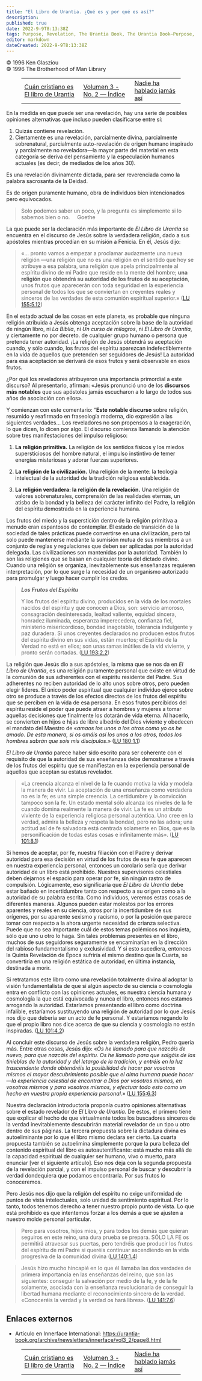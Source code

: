 ```yaml
---
title: "El Libro de Urantia. ¿Qué es y por qué es así?"
description: 
published: true
date: 2022-9-9T8:13:38Z
tags: Purpose, Revelation, The Urantia Book, The Urantia Book—Purpose, Innerface International, article
editor: markdown
dateCreated: 2022-9-9T8:13:38Z
---
```


<p class="v-card v-sheet theme--light grey lighten-3 px-2">© 1996 Ken Glasziou<br>© 1996 The Brotherhood of Man Library</p>
<figure class="table chapter-navigator">
  <table>
    <tbody>
      <tr>
        <td>
        <a href="/es/article/Dick_Bain/How_Christian_is_The_Urantia_Book">
          <span class="mdi mdi-arrow-left-drop-circle"></span><span class="pl-2">Cuán cristiano es El libro de Urantia</span>
        </a>
        </td>
        <td>
        <a href="/es/index/articles_innerface#volumen-3-no-2">
          <span class="mdi mdi-book-open-variant"></span><span class="pl-2">Volumen 3 - No. 2 — Índice</span>
        </a>
        </td>
        <td>
        <a href="/es/article/Ken_Glasziou/No_Man_Ever_Spake_Thus">
          <span class="pr-2">Nadie ha hablado jamás así</span><span class="mdi mdi-arrow-right-drop-circle"></span>
        </a>
        </td>
      </tr>
    </tbody>
  </table>
</figure>


En la medida en que puede ser una revelación, hay una serie de posibles opiniones alternativas que incluso pueden clasificarse entre sí:

1. Quizás contiene revelación.
2. Ciertamente es una revelación, parcialmente divina, parcialmente sobrenatural, parcialmente auto-revelación de origen humano inspirado y parcialmente no reveladora—la mayor parte del material en esta categoría se deriva del pensamiento y la especulación humanos actuales (es decir, de mediados de los años 30).

Es una revelación divinamente dictada, para ser reverenciada como la palabra sacrosanta de la Deidad.

Es de origen puramente humano, obra de individuos bien intencionados pero equivocados.

> Solo podemos saber un poco, y la pregunta es simplemente si lo sabemos bien o no.
> &nbsp; &nbsp; Goethe

La que puede ser la declaración más importante de _El Libro de Urantia_ se encuentra en el discurso de Jesús sobre la verdadera religión, dado a sus apóstoles mientras procedían en su misión a Fenicia. En él, Jesús dijo:

> «... pronto vamos a empezar a proclamar audazmente una nueva religión —una religión que no es una religión en el sentido que hoy se atribuye a esa palabra, una religión que apela principalmente al espíritu divino de mi Padre que reside en la mente del hombre; **una religión que obtendrá su autoridad de los frutos de su aceptación**, unos frutos que aparecerán con toda seguridad en la experiencia personal de todos los que se conviertan en creyentes reales y sinceros de las verdades de esta comunión espiritual superior.» (<a id="a50_528"></a>[LU 155:5.12](/es/The_Urantia_Book/155#p5_12))

En el estado actual de las cosas en este planeta, es probable que ninguna religión atribuida a Jesús obtenga aceptación sobre la base de la autoridad de ningún libro, ni _La Biblia_, ni _Un curso de milagros_, ni _El Libro de Urantia_, y ciertamente no por decreto. de cualquier grupo humano o persona que pretenda tener autoridad. ¡La religión de Jesús obtendrá su aceptación cuando, y sólo cuando, los frutos del espíritu aparezcan indefectiblemente en la vida de aquellos que pretenden ser seguidores de Jesús! La autoridad para esa aceptación se derivará de esos frutos y será observable en esos frutos.

¿Por qué los reveladores atribuyeron una importancia primordial a este discurso? Al presentarlo, afirman: «Jesús pronunció uno de los **discursos más notables** que sus apóstoles jamás escucharon a lo largo de todos sus años de asociación con ellos».

Y comienzan con este comentario: “**Este notable discurso** sobre religión, resumido y reafirmado en fraseología moderna, dio expresión a las siguientes verdades... Los reveladores no son propensos a la exageración, lo que dicen, lo dicen por algo. El discurso comienza llamando la atención sobre tres manifestaciones del impulso religioso:

1. **La religión primitiva.** La religión de los sentidos físicos y los miedos supersticiosos del hombre natural, el impulso instintivo de temer energías misteriosas y adorar fuerzas superiores.

2. **La religión de la civilización.** Una religión de la mente: la teología intelectual de la autoridad de la tradición religiosa establecida.

3. **La religión verdadera: la religión de la revelación.** Una religión de valores sobrenaturales, comprensión de las realidades eternas, un atisbo de la bondad y la belleza del carácter infinito del Padre, la religión del espíritu demostrada en la experiencia humana.

Los frutos del miedo y la superstición dentro de la religión primitiva a menudo eran espantosos de contemplar. El estado de transición de la sociedad de tales prácticas puede convertirse en una civilización, pero tal solo puede mantenerse mediante la sumisión mutua de sus miembros a un conjunto de reglas y regulaciones que deben ser aplicadas por la autoridad delegada. Las civilizaciones son mantenidas por la autoridad. También lo son las religiones que se basan en cualquier teoría del dictado divino. Cuando una religión se organiza, inevitablemente sus enseñanzas requieren interpretación, por lo que surge la necesidad de un organismo autorizado para promulgar y luego hacer cumplir los credos.

> ***Los Frutos del Espíritu***
>
> Y los frutos del espíritu divino, producidos en la vida de los mortales nacidos del espíritu y que conocen a Dios, son: servicio amoroso, consagración desinteresada, lealtad valiente, equidad sincera, honradez iluminada, esperanza imperecedera, confianza fiel, ministerio misericordioso, bondad inagotable, tolerancia indulgente y paz duradera. Si unos creyentes declarados no producen estos frutos del espíritu divino en sus vidas, están muertos; el Espíritu de la Verdad no está en ellos; son unas ramas inútiles de la vid viviente, y pronto serán cortadas. (<a id="a68_563"></a>[LU 193:2.2](/es/The_Urantia_Book/193#p2_2))

La religión que Jesús dio a sus apóstoles, la misma que se nos da en _El Libro de Urantia_, es una religión puramente personal que existe en virtud de la comunión de sus adherentes con el espíritu residente del Padre. Sus adherentes no reciben autoridad de lo alto unos sobre otros, pero pueden elegir líderes. El único poder espiritual que cualquier individuo ejerce sobre otro se produce a través de los efectos directos de los frutos del espíritu que se perciben en la vida de esa persona. En esos frutos percibidos del espíritu reside el poder que puede atraer a hombres y mujeres a tomar aquellas decisiones que finalmente los dotarán de vida eterna. Al hacerlo, se convierten en hijos e hijas de libre albedrío del Dios viviente y obedecen el mandato del Maestro de «_amaos los unos a los otros como yo os he amado. De esta manera, si os amáis así los unos a los otros, todos los hombres sabrán que sois mis discípulos_.» (<a id="a70_929"></a>[LU 180:1.1](/es/The_Urantia_Book/180#p1_1))

_El Libro de Urantia_ parece haber sido escrito para ser coherente con el requisito de que la autoridad de sus enseñanzas debe demostrarse a través de los frutos del espíritu que se manifiestan en la experiencia personal de aquellos que aceptan su estatus revelador.

> «La creencia alcanza el nivel de la fe cuando motiva la vida y modela la manera de vivir. La aceptación de una enseñanza como verdadera no es la fe; es una simple creencia. La certidumbre y la convicción tampoco son la fe. Un estado mental sólo alcanza los niveles de la fe cuando domina realmente la manera de vivir. La fe es un atributo viviente de la experiencia religiosa personal auténtica. Uno cree en la verdad, admira la belleza y respeta la bondad, pero no las adora; una actitud así de fe salvadora está centrada solamente en Dios, que es la personificación de todas estas cosas e infinitamente más». (<a id="a74_614"></a>[LU 101:8.1](/es/The_Urantia_Book/101#p8_1))

Si hemos de aceptar, por fe, nuestra filiación con el Padre y derivar autoridad para esa decisión en virtud de los frutos de esa fe que aparecen en nuestra experiencia personal, entonces un corolario sería que derivar autoridad de un libro está prohibido. Nuestros supervisores celestiales deben dejarnos el espacio para operar por fe, sin ningún rastro de compulsión. Lógicamente, eso significaría que _El Libro de Urantia_ debe estar bañado en incertidumbre tanto con respecto a su origen como a la autoridad de su palabra escrita. Como individuos, veremos estas cosas de diferentes maneras. Algunos pueden estar molestos por los errores aparentes y reales en su ciencia, otros por la incertidumbre de sus orígenes, por su aparente sexismo y racismo, o por la posición que parece tomar con respecto a la ahora urgente necesidad de crianza selectiva. Puede que no sea importante cuál de estos temas polémicos nos inquieta, sólo que uno u otro lo haga. Sin tales problemas presentes en el libro, muchos de sus seguidores seguramente se encaminarían en la dirección del rabioso fundamentalismo y exclusividad. Y si esto sucediera, entonces la Quinta Revelación de Época sufriría el mismo destino que la Cuarta, se convertiría en una religión estática de autoridad, en última instancia, destinada a morir.

Si retratamos este libro como una revelación totalmente divina al adoptar la visión fundamentalista de que si algún aspecto de su ciencia o cosmología entra en conflicto con las opiniones actuales, es nuestra ciencia humana y cosmología la que está equivocada y nunca el libro, entonces nos estamos arrogando la autoridad. Estaríamos presentando el libro como doctrina infalible, estaríamos sustituyendo una religión de autoridad por lo que Jesús nos dijo que debería ser un acto de fe personal. Y estaríamos negando lo que el propio libro nos dice acerca de que su ciencia y cosmología no están inspiradas. (<a id="a78_609"></a>[LU 101:4.2](/es/The_Urantia_Book/101#p4_2))

Al concluir este discurso de Jesús sobre la verdadera religión, Pedro quería más. Entre otras cosas, Jesús dijo: «_Os he llamado para que nazcáis de nuevo, para que nazcáis del espíritu. Os he llamado para que salgáis de las tinieblas de la autoridad y del letargo de la tradición, y entréis en la luz trascendente donde obtendréis la posibilidad de hacer por vosotros mismos el mayor descubrimiento posible que el alma humana puede hacer —la experiencia celestial de encontrar a Dios por vosotros mismos, en vosotros mismos y para vosotros mismos, y efectuar todo esto como un hecho en vuestra propia experiencia personal._» (<a id="a80_627"></a>[LU 155:6.3](/es/The_Urantia_Book/155#p6_3))

Nuestra declaración introductoria proponía cuatro opiniones alternativas sobre el estado revelador de _El Libro de Urantia_. De estos, el primero tiene que explicar el hecho de que virtualmente todos los buscadores sinceros de la verdad inevitablemente descubrirán material revelador de un tipo u otro dentro de sus páginas. La tercera propuesta sobre la dictadura divina es autoeliminante por lo que el libro mismo declara ser cierto. La cuarta propuesta también se autoelimina simplemente porque la pura belleza del contenido espiritual del libro es autoautentificante: está mucho más allá de la capacidad espiritual de cualquier ser humano, vivo o muerto, para enunciar [ver el siguiente artículo]. Eso nos deja con la segunda propuesta de la revelación parcial, y con el impulso personal de buscar y descubrir la verdad dondequiera que podamos encontrarla. Por sus frutos lo conoceremos.

Pero Jesús nos dijo que la religión del espíritu no exige uniformidad de puntos de vista intelectuales, solo unidad de sentimiento espiritual. Por lo tanto, todos tenemos derecho a tener nuestro propio punto de vista. Lo que está prohibido es que intentemos forzar a los demás a que se ajusten a nuestro molde personal particular.

> Pero para vosotros, hijos míos, y para todos los demás que quieran seguiros en este reino, una dura prueba se prepara. SÓLO LA FE os permitirá atravesar sus puertas, pero tendréis que producir los frutos del espíritu de mi Padre si queréis continuar ascendiendo en la vida progresiva de la comunidad divina (<a id="a86_310"></a>[LU 140:1.4](/es/The_Urantia_Book/140#p1_4))

> Jesús hizo mucho hincapié en lo que él llamaba las dos verdades de primera importancia en las enseñanzas del reino, que son las siguientes: conseguir la salvación por medio de la fe, y de la fe solamente, asociada con la enseñanza revolucionaria de conseguir la libertad humana mediante el reconocimiento sincero de la verdad. «Conoceréis la verdad y la verdad os hará libres». (<a id="a88_381"></a>[LU 141:7.6](/es/The_Urantia_Book/141#p7_6))

## Enlaces externos

- Artículo en Innerface International: https://urantia-book.org/archive/newsletters/innerface/vol3_2/page8.html




<figure class="table chapter-navigator">
  <table>
    <tbody>
      <tr>
        <td>
        <a href="/es/article/Dick_Bain/How_Christian_is_The_Urantia_Book">
          <span class="mdi mdi-arrow-left-drop-circle"></span><span class="pl-2">Cuán cristiano es El libro de Urantia</span>
        </a>
        </td>
        <td>
        <a href="/es/index/articles_innerface#volumen-3-no-2">
          <span class="mdi mdi-book-open-variant"></span><span class="pl-2">Volumen 3 - No. 2 — Índice</span>
        </a>
        </td>
        <td>
        <a href="/es/article/Ken_Glasziou/No_Man_Ever_Spake_Thus">
          <span class="pr-2">Nadie ha hablado jamás así</span><span class="mdi mdi-arrow-right-drop-circle"></span>
        </a>
        </td>
      </tr>
    </tbody>
  </table>
</figure>
